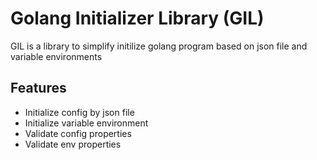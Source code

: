 # Golang Initializer Library (GIL)
GIL is a library to simplify initilize golang program based on json file and variable environments

## Features 
* Initialize config by json file  
* Initialize variable environment
* Validate config properties
* Validate env properties